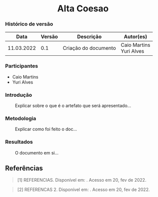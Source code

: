 # <center> Alta Coesao

### Histórico de versão<br>

| Data       | Versão | Descrição            | Autor(es)                   |
| ---------- | ------ | -------------------- | --------------------------- |
| 11.03.2022 | 0.1    | Criação do documento | Caio Martins <br>Yuri Alves |

### Participantes

-   Caio Martins
-   Yuri Alves

### Introdução

<p align="justify">&emsp;&emsp;
    Explicar sobre o que é o artefato que será apresentado...
</p>

### Metodologia

<p align="justify">&emsp;&emsp; 
    Explicar como foi feito o doc...
</p>

### Resultados

<p align="justify">&emsp;&emsp;
    O documento em si...
</p>

## Referências

> [1] REFERENCIAS. Disponível em: <link>. Acesso em 20, fev de 2022.

> [2] REFERENCAS 2. Disponível em: <link>. Acesso em 20, fev de 2022.
